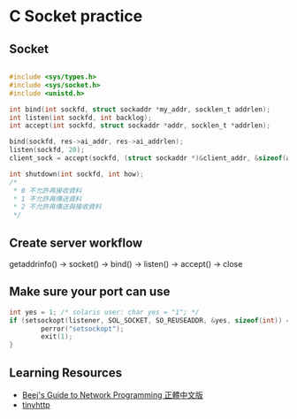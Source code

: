 # C Socket practice

## Socket
```C

#include <sys/types.h>
#include <sys/socket.h>
#include <unistd.h>

int bind(int sockfd, struct sockaddr *my_addr, socklen_t addrlen);
int listen(int sockfd, int backlog);
int accept(int sockfd, struct sockaddr *addr, socklen_t *addrlen);

bind(sockfd, res->ai_addr, res->ai_addrlen);
listen(sockfd, 20);
client_sock = accept(sockfd, (struct sockaddr *)&client_addr, &sizeof(addr_size));

int shutdown(int sockfd, int how);
/*
 * 0 不允許再接收資料
 * 1 不允許再傳送資料
 * 2 不允許再傳送與接收資料
 */
```

## Create server workflow
getaddrinfo() -> socket() -> bind() -> listen() -> accept() -> close

## Make sure your port can use
```C
int yes = 1; /* solaris user: char yes = "1"; */
if (setsockopt(listener, SOL_SOCKET, SO_REUSEADDR, &yes, sizeof(int)) == -1) {
        perror("setsockopt");
        exit(1);
}
```

## Learning Resources
- [Beej's Guide to Network Programming 正體中文版](http://beej-zhtw-gitbook.netdpi.net/WhatIsSocket.html)
- [tinyhttp](https://github.com/cbsheng/tinyhttpd)

